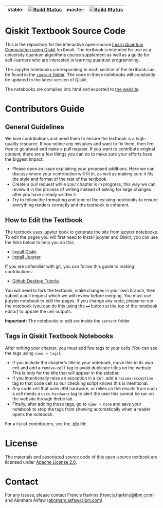
| stable: | [![Build Status](https://travis-ci.com/Qiskit/qiskit-textbook.svg?branch=stable)](https://travis-ci.com/Qiskit/qiskit-textbook) | master: | [![Build Status](https://travis-ci.com/Qiskit/qiskit-textbook.svg?branch=master)](https://travis-ci.com/Qiskit/qiskit-textbook) |
|---|---|---|---|

# Qiskit Textbook Source Code

This is the repository for the interactive open-source [Learn Quantum Computation using Qiskit](http://community.qiskit.org/textbook) textbook. The textbook is intended for use as a university quantum algorithms course supplement as well as a guide for self-learners who are interested in learning quantum programming.

The Jupyter notebooks corresponding to each section of the textbook can be found in the [`content` folder](content/). The code in these notebooks will constantly be updated to the latest version of Qiskit.

The notebooks are compiled into html and exported to [the website](http://community.qiskit.org/textbook).

# Contributors Guide

## General Guidelines 

We love contributions and need them to ensure the textbook is a high-quality resource. If you notice any mistakes and want to fix them, then feel free to go ahead and make a pull request. If you want to contribute original content, there are a few things you can do to make sure your efforts have the biggest impact:

- Please open an issue explaining your proposed additions. Here we can discuss where your contribution will fit in, as well as making sure it fits the style and format of the rest of the textbook.
- Create a pull request while your chapter is in progress, this way we can review it in the process of writing instead of asking for large changes after you have already written it.
- Try to follow the formatting and tone of the existing notebooks to ensure everything renders correctly and the textbook is coherent.

## How to Edit the Textbook

The textbook uses jupyter book to generate the site from jupyter notebooks. To edit the pages you will first need to install jupyter and Qiskit, you can use the links below to help you do this:

- [Install Qiskit](https://qiskit.org/documentation/install.html)
- [Install Jupyter](https://jupyter.org/install)

If you are unfamiliar with git, you can follow this guide to making contributions:

- [Github Desktop Tutorial](https://github.com/firstcontributions/first-contributions/blob/master/github-desktop-tutorial.md)

You will need to fork the textbook, make changes in your own branch, then submit a pull request which we will review before merging. You must use jupyter notebook to edit the pages. If you change any code, please re-run the notebook (you can do this using the ⏭  button at the top of the notebook editor) to update the cell outputs.

**Important:** The notebooks to edit are inside the `content` folder.

## Tags in Qiskit Textbook Notebooks

After writing your chapter, you must add few tags to your cells (You can see the tags using `view > tags`).

- If you include the chapter's title in your notebook, move this to its own cell and add a `remove-cell` tag to avoid duplicate titles on the website. This is only for the title that will appear in the sidebar.
- If you intentionally raise an exception in a cell, add a `raises-exception` tag to that code cell so our checking script knows this is intentional.
- Any code cell that uses IBM hardware, or relies on the results from such a cell needs a `uses-hardware` tag to alert the user this cannot be run on the website through thebe lab.
- Finally, after adding these tags, go to `view > none` and save your notebook to stop the tags from showing automatically when a reader opens the notebook.

For a list of contributors, see the [.bib](https://github.com/Qiskit/qiskit-textbook/blob/master/content/qiskit-textbook.bib) file.

# License
The materials and associated source code of this open-source textbook are licensed under [Apache License 2.0](http://github.com/Qiskit/qiskit-textbook/blob/master/LICENSE.txt).

# Contact
For any issues, please contact Francis Harkins (francis.harkins@ibm.com) and Abraham Asfaw (abraham.asfaw@ibm.com).
